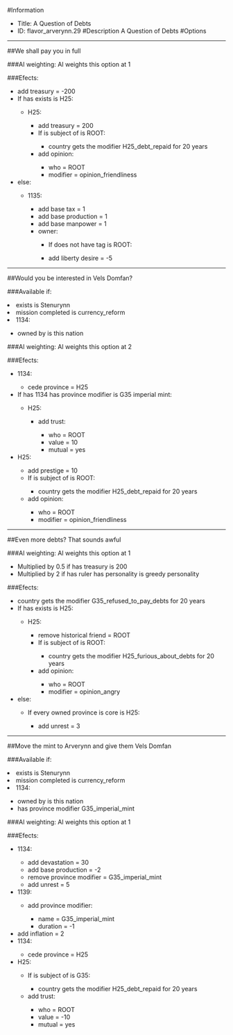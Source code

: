 #Information
 - Title: A Question of Debts
 - ID: flavor_arverynn.29
#Description
A Question of Debts
#Options

___
##We shall pay you in full

###AI weighting:
AI weights this option at 1


###Efects:<ul><li>add treasury = -200</li><li>If has exists is H25:</li><ul><li>H25:</li><ul><li>add treasury = 200</li><li>If is subject of is ROOT:</li><ul><li>country gets the modifier H25_debt_repaid for 20 years</li></ul><li>add opinion:</li><ul><li>who = ROOT</li><li>modifier = opinion_friendliness</li></ul></ul></ul><li>else:</li><ul><li>1135:</li><ul><li>add base tax = 1</li><li>add base production = 1</li><li>add base manpower = 1</li><li>owner:</li><ul><li>If does not have tag is ROOT:</li><ul></ul><li>add liberty desire = -5</li></ul></ul></ul></ul>

___
##Would you be interested in Vels Domfan?

###Available if:
<li>exists is Stenurynn</li><li>mission completed is currency_reform</li><li>1134:</li><ul><li>owned by is this nation</li></ul>

###AI weighting:
AI weights this option at 2


###Efects:<ul><li>1134:</li><ul><li>cede province = H25</li></ul><li>If has 1134 has province modifier is G35 imperial mint:</li><ul><li>H25:</li><ul><li>add trust:</li><ul><li>who = ROOT</li><li>value = 10</li><li>mutual = yes</li></ul></ul></ul><li>H25:</li><ul><li>add prestige = 10</li><li>If is subject of is ROOT:</li><ul><li>country gets the modifier H25_debt_repaid for 20 years</li></ul><li>add opinion:</li><ul><li>who = ROOT</li><li>modifier = opinion_friendliness</li></ul></ul></ul>

___
##Even more debts? That sounds awful

###AI weighting:
AI weights this option at 1
 - Multiplied by 0.5 if has treasury is 200
 - Multiplied by 2 if has ruler has personality is greedy personality


###Efects:<ul><li>country gets the modifier G35_refused_to_pay_debts for 20 years</li><li>If has exists is H25:</li><ul><li>H25:</li><ul><li>remove historical friend = ROOT</li><li>If is subject of is ROOT:</li><ul><li>country gets the modifier H25_furious_about_debts for 20 years</li></ul><li>add opinion:</li><ul><li>who = ROOT</li><li>modifier = opinion_angry</li></ul></ul></ul><li>else:</li><ul><li>If every owned province is core is H25:</li><ul><li>add unrest = 3</li></ul></ul></ul>

___
##Move the mint to Arverynn and give them Vels Domfan

###Available if:
<li>exists is Stenurynn</li><li>mission completed is currency_reform</li><li>1134:</li><ul><li>owned by is this nation</li><li>has province modifier G35_imperial_mint</li></ul>

###AI weighting:
AI weights this option at 1


###Efects:<ul><li>1134:</li><ul><li>add devastation = 30</li><li>add base production = -2</li><li>remove province modifier = G35_imperial_mint</li><li>add unrest = 5</li></ul><li>1139:</li><ul><li>add province modifier:</li><ul><li>name = G35_imperial_mint</li><li>duration = -1</li></ul></ul><li>add inflation = 2</li><li>1134:</li><ul><li>cede province = H25</li></ul><li>H25:</li><ul><li>If is subject of is G35:</li><ul><li>country gets the modifier H25_debt_repaid for 20 years</li></ul><li>add trust:</li><ul><li>who = ROOT</li><li>value = -10</li><li>mutual = yes</li></ul></ul></ul>
